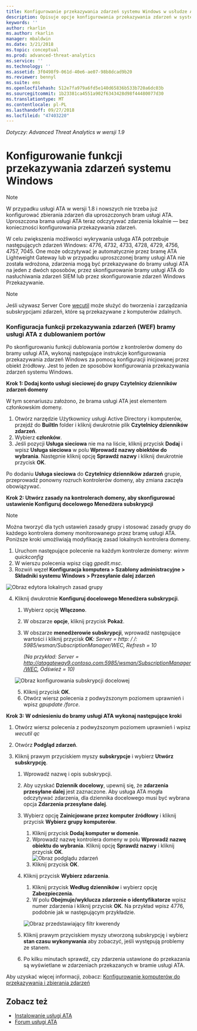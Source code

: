 ```yaml
---
title: Konfigurowanie przekazywania zdarzeń systemu Windows w usłudze Advanced Threat Analytics | Microsoft Docs
description: Opisuje opcje konfigurowania przekazywania zdarzeń w systemie Windows za pomocą usługi ATA
keywords: ''
author: rkarlin
ms.author: rkarlin
manager: mbaldwin
ms.date: 3/21/2018
ms.topic: conceptual
ms.prod: advanced-threat-analytics
ms.service: ''
ms.technology: ''
ms.assetid: 3f0498f9-061d-40e6-ae07-98b8dcad9b20
ms.reviewer: bennyl
ms.suite: ems
ms.openlocfilehash: 512e7fa979a6fd5e140d65836b533b720a6dc03b
ms.sourcegitcommit: 1b23381ca4551a902f6343428d98f44480077d30
ms.translationtype: MT
ms.contentlocale: pl-PL
ms.lasthandoff: 09/27/2018
ms.locfileid: "47403220"
---
```

*Dotyczy: Advanced Threat Analytics w wersji 1.9*



# <a name="configuring-windows-event-forwarding"></a>Konfigurowanie funkcji przekazywania zdarzeń systemu Windows

> [!NOTE]
> W przypadku usługi ATA w wersji 1.8 i nowszych nie trzeba już konfigurować zbierania zdarzeń dla uproszczonych bram usługi ATA. Uproszczona brama usługi ATA teraz odczytywać zdarzenia lokalnie — bez konieczności konfigurowania przekazywania zdarzeń.

W celu zwiększenia możliwości wykrywania usługa ATA potrzebuje następujących zdarzeń Windows: 4776, 4732, 4733, 4728, 4729, 4756, 4757, 7045. One może odczytywać je automatycznie przez bramę ATA Lightweight Gateway lub w przypadku uproszczonej bramy usługi ATA nie została wdrożona, zdarzenia mogą być przekazywane do bramy usługi ATA na jeden z dwóch sposobów, przez skonfigurowanie bramy usługi ATA do nasłuchiwania zdarzeń SIEM lub przez skonfigurowanie zdarzeń Windows Przekazywanie.

> [!NOTE]
> Jeśli używasz Server Core [wecutil](https://docs.microsoft.com/windows-server/administration/windows-commands/wecutil) może służyć do tworzenia i zarządzania subskrypcjami zdarzeń, które są przekazywane z komputerów zdalnych.

### <a name="wef-configuration-for-ata-gateways-with-port-mirroring"></a>Konfiguracja funkcji przekazywania zdarzeń (WEF) bramy usługi ATA z dublowaniem portów

Po skonfigurowaniu funkcji dublowania portów z kontrolerów domeny do bramy usługi ATA, wykonaj następujące instrukcje konfigurowania przekazywania zdarzeń Windows za pomocą konfiguracji inicjowanej przez obiekt źródłowy. Jest to jeden ze sposobów konfigurowania przekazywania zdarzeń systemu Windows. 

**Krok 1: Dodaj konto usługi sieciowej do grupy Czytelnicy dzienników zdarzeń domeny** 

W tym scenariuszu założono, że brama usługi ATA jest elementem członkowskim domeny.

1.  Otwórz narzędzie Użytkownicy usługi Active Directory i komputerów, przejdź do **BuiltIn** folder i kliknij dwukrotnie plik **Czytelnicy dzienników zdarzeń**. 
2.  Wybierz **członków**.
3.  Jeśli pozycji **Usługa sieciowa** nie ma na liście, kliknij przycisk **Dodaj** i wpisz **Usługa sieciowa** w polu **Wprowadź nazwy obiektów do wybrania**. Następnie kliknij opcję **Sprawdź nazwy** i kliknij dwukrotnie przycisk **OK**. 

Po dodaniu **Usługa sieciowa** do **Czytelnicy dzienników zdarzeń** grupie, przeprowadź ponowny rozruch kontrolerów domeny, aby zmiana zaczęła obowiązywać.

**Krok 2: Utwórz zasady na kontrolerach domeny, aby skonfigurować ustawienie Konfiguruj docelowego Menedżera subskrypcji** 
> [!Note] 
> Można tworzyć dla tych ustawień zasady grupy i stosować zasady grupy do każdego kontrolera domeny monitorowanego przez bramę usługi ATA. Poniższe kroki umożliwiają modyfikację zasad lokalnych kontrolera domeny.     

1.  Uruchom następujące polecenie na każdym kontrolerze domeny: *winrm quickconfig*
2.  W wierszu polecenia wpisz ciąg *gpedit.msc*.
3.  Rozwiń węzeł **Konfiguracja komputera > Szablony administracyjne > Składniki systemu Windows > Przesyłanie dalej zdarzeń**

![Obraz edytora lokalnych zasad grupy](media/wef%201%20local%20group%20policy%20editor.png)

4.  Kliknij dwukrotnie **Konfiguruj docelowego Menedżera subskrypcji**.
   
    1.  Wybierz opcję **Włączono**.
    2.  W obszarze **opcje**, kliknij przycisk **Pokaż**.
    3.  W obszarze **menedżerowie subskrypcji**, wprowadź następujące wartości i kliknij przycisk **OK**: *Server = http: / /<fqdnATAGateway>: 5985/wsman/SubscriptionManager/WEC, Refresh = 10* 
    
        *(Na przykład: Server = http://atagateway9.contoso.com:5985/wsman/SubscriptionManager/WEC, Odśwież = 10)*
 
    ![Obraz konfigurowania subskrypcji docelowej](media/wef%202%20config%20target%20sub%20manager.png)
   
    5.  Kliknij przycisk **OK**.
    6.  Otwórz wiersz polecenia z podwyższonym poziomem uprawnień i wpisz *gpupdate /force*. 

**Krok 3: W odniesieniu do bramy usługi ATA wykonaj następujące kroki** 

1.  Otwórz wiersz polecenia z podwyższonym poziomem uprawnień i wpisz *wecutil qc*
2.  Otwórz **Podgląd zdarzeń**. 
3.  Kliknij prawym przyciskiem myszy **subskrypcje** i wybierz **Utwórz subskrypcję**. 

    1.  Wprowadź nazwę i opis subskrypcji. 
    2.  Aby uzyskać **Dziennik docelowy**, upewnij się, że **zdarzenia przesyłane dalej** jest zaznaczone. Aby usługa ATA mogła odczytywać zdarzenia, dla dziennika docelowego musi być wybrana opcja **Zdarzenia przesyłane dalej**. 
    3.  Wybierz opcję **Zainicjowane przez komputer źródłowy** i kliknij przycisk **Wybierz grupy komputerów**.
        1.  Kliknij przycisk **Dodaj komputer w domenie**.
        2.  Wprowadź nazwę kontrolera domeny w polu **Wprowadź nazwę obiektu do wybrania**. Kliknij opcję **Sprawdź nazwy** i kliknij przycisk **OK**.  
          ![Obraz podglądu zdarzeń](media/wef3%20event%20viewer.png)  
        3.  Kliknij przycisk **OK**.
     4. Kliknij przycisk **Wybierz zdarzenia**.

        1. Kliknij przycisk **Według dzienników** i wybierz opcję **Zabezpieczenia**.
        2. W polu **Obejmuje/wyklucza zdarzenie o identyfikatorze** wpisz numer zdarzenia i kliknij przycisk **OK**. Na przykład wpisz 4776, podobnie jak w następującym przykładzie.

        ![Obraz przedstawiający filtr kwerendy](media/wef%204%20query%20filter.png)

    5.  Kliknij prawym przyciskiem myszy utworzoną subskrypcję i wybierz **stan czasu wykonywania** aby zobaczyć, jeśli występują problemy ze stanem. 
    6.  Po kilku minutach sprawdź, czy zdarzenia ustawione do przekazania są wyświetlane w zdarzeniach przekazanych w bramie usługi ATA.


Aby uzyskać więcej informacji, zobacz: [Konfigurowanie komputerów do przekazywania i zbierania zdarzeń](https://technet.microsoft.com/library/cc748890)

## <a name="see-also"></a>Zobacz też
- [Instalowanie usługi ATA](install-ata-step1.md)
- [Forum usługi ATA](https://social.technet.microsoft.com/Forums/security/home?forum=mata)
